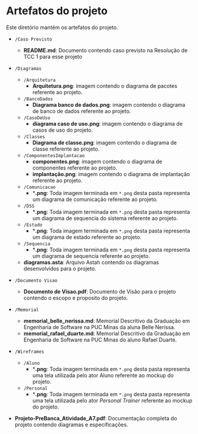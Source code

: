 # Artefatos do projeto

Este diretório mantém os artefatos do projeto. 


* `/Caso Previsto`
	* **README.md**: Documento contendo caso previsto na Resolução de TCC 1 para esse projeto

* `/Diagramas`
	* `/Arquitetura`
		* **Arquitetura.png**: imagem contendo o diagrama de pacotes referente ao projeto.
	* `/BancoDados`
		*  **Diagrama banco de dados.png**: imagem contendo o diagrama de banco de dados referente ao projeto.
	* `/CasoDeUso`
		* **diagrama caso de uso.png**: imagem contendo o diagrama de casos  de uso do projeto.
	* `/Classes`
		* **Diagrama de classe.png**: imagem contendo o diagrama de classe referente ao projeto.
	* `/ComponentesImplantacao`
		* **componentes.png**: imagem contendo o diagrama de componentes referente ao projeto.
		* **implantação.png**: imagem contendo o diagrama de implantação referente ao projeto.
	* `/Comunicacao`
		* ***.png**: Toda imagem terminada em `*.png` desta pasta representa um diagrama de comunicação referente ao projeto.
	* `/DSS`
		* ***.png**: Toda imagem terminada em `*.png` desta pasta representa um diagrama de sequencia do sistema referente ao projeto.
	* `/Estado`
		* ***.png**: Toda imagem terminada em `*.png` desta pasta representa um diagrama de estado referente ao projeto.
	* `/Sequencia`
		* ***.png**: Toda imagem terminada em `*.png` desta pasta representa um diagrama de sequencia referente ao projeto.
	* **diagramas.asta**: Arquivo Astah contendo os diagramas desenvolvidos para o projeto.

* `/Documento Visao`
	* **Documento de Visao.pdf**: Documento de Visão para o projeto contendo o escopo e proposito do projeto.

* `/Memorial`
	* **memorial_belle_nerissa.md**: Memorial Descritivo da Graduação em Engenharia de Software na PUC Minas da aluna Belle Nerissa.
	* **memorial_rafael_duarte.md**: Memorial Descritivo da Graduação em Engenharia de Software na PUC Minas do aluno Rafael Duarte.

* `/Wireframes`
	* `/Aluno`
		* ***.png**: Toda imagem terminada em `*.png` desta pasta representa uma tela utilizada pelo ator Aluno referente ao mockup do projeto.
	* `/Personal`
		* ***.png**: Toda imagem terminada em `*.png` desta pasta representa uma tela utilizada pelo ator _Personal Trainer_ referente ao mockup do projeto.

* **Projeto-PreBanca_Atividade_A7.pdf**: Documentação completa do projeto contendo diagramas e especificações.